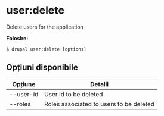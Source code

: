 # user:delete
Delete users for the application

**Folosire:**
```
$ drupal user:delete [options] 
```

## Opțiuni disponibile
Opțiune | Detalii
-------|-------------
--user-id | User id to be deleted
--roles | Roles associated to users to be deleted
